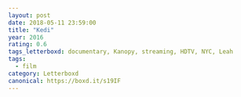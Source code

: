 ```yaml
---
layout: post 
date: 2018-05-11 23:59:00
title: "Kedi"
year: 2016
rating: 0.6
tags_letterboxd: documentary, Kanopy, streaming, HDTV, NYC, Leah
tags:
  - film
category: Letterboxd
canonical: https://boxd.it/s19IF
---
```

